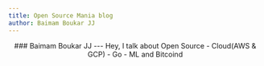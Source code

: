 ```yaml
---
title: Open Source Mania blog
author: Baimam Boukar JJ
---
```



<center>
  ### Baimam Boukar JJ
  ---
  Hey, I talk about Open Source - Cloud(AWS & GCP) - Go - ML and Bitcoind
  
</center>
